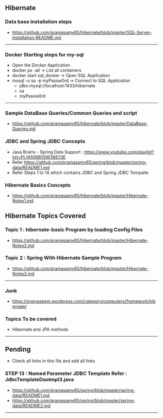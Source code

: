 ## Hibernate

### Data base installation steps
 * https://github.com/pramasamy65/hibernate/blob/master/SQL-Server-Installation-README.md
---
### Docker Starting steps for my-sql
* Open the Docker Application
* docker ps -all -> List all containers
* docker start sql_docker  -> Open SQL Application
* mssql -u sa -p myPassw0rd -> Connect to SQL Application
	* <property name="hibernate.connection.url">jdbc:mysql://localhost:1433/hibernate</property>
	* <property name="hibernate.connection.username">sa</property>
	* <property name="hibernate.connection.password">myPassw0rd</property>
---
### Sample DataBase Queries/Common Queries and script
 * https://github.com/pramasamy65/hibernate/blob/master/DataBase-Queries.md
 
### JDBC and Spring JDBC Concepts
 * Java Brains - Spring Data Support : https://www.youtube.com/playlist?list=PL1A506B159E5BD13E
 * Refer https://github.com/pramasamy65/spring/blob/master/spring-data/README1.md
 * Refer Steps 1 to 14 which contains JDBC and Spring JDBC Tempalte
 
### Hibernate Basics Concepts
 * https://github.com/pramasamy65/hibernate/blob/master/Hibernate-Notes1.md
 
## Hibernate Topics Covered

### Topic 1 : hibernate-basic Program by loading Config Files
 *  https://github.com/pramasamy65/hibernate/blob/master/Hibernate-Notes2.md

### Topic 2 : Spring With Hibernate Sample Program
 *  https://github.com/pramasamy65/hibernate/blob/master/Hibernate-Notes2.md

---
### Junk
* https://premaseem.wordpress.com/category/computers/framework/hibernate/

### Topics To be covered
* Hibernate and JPA methods
---
## Pending 
* Check all links in this file and add all links
### STEP 13 : Named Parameter JDBC Template **Refer : JdbcTemplateDaoImpl3.java**
 * https://github.com/pramasamy65/spring/blob/master/spring-data/README1.md
 * https://github.com/pramasamy65/spring/blob/master/spring-data/README2.md
---
